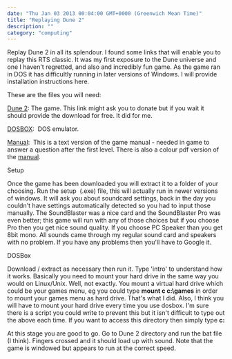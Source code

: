 ```yaml
---
date: "Thu Jan 03 2013 00:04:00 GMT+0000 (Greenwich Mean Time)"
title: "Replaying Dune 2"
description: ""
category: "computing"
---
```

Replay Dune 2 in all its splendour. I found some links that will enable you to replay this RTS classic. It was my first exposure to the Dune universe and one I haven't regretted, and also and incredibly fun game. As the game ran in DOS it has difficultly running in later versions of Windows. I will provide installation instructions here.

These are the files you will need:

[Dune 2](http://nahoo.net/games/dune2/ "Dune 2"): The game. This link might ask you to donate but if you wait it should provide the download for free. It did for me.

[DOSBOX](http://www.dosbox.com/ "DOSBox"):  DOS emulator.

[Manual](http://dune2k.com/Duniverse/Games/DuneII/Manual "Dune 2 manual"):  This is a text version of the game manual - needed in game to answer a question after the first level. There is also a colour pdf version of the [manual](http://forum.dune2k.com/topic/21640-dune-ii-manual-remake/ "Dune 2 manual pdf").

Setup

Once the game has been downloaded you will extract it to a folder of your choosing. Run the setup  (.exe) file, this will actually run in newer versions of windows. It will ask you about soundcard settings, back in the day you couldn't have settings automatically detected so you had to input those manually. The SoundBlaster was a nice card and the SoundBlaster Pro was even better; this game will run with any of those choices but if you choose Pro then you get nice sound quality. If you choose PC Speaker than you get 8bit mono. All sounds came through my regular sound card and speakers with no problem. If you have any problems then you'll have to Google it.

DOSBox

Download / extract as necessary then run it. Type 'intro' to understand how it works. Basically you need to mount your hard drive in the same way you would on Linux/Unix. Well, not exactly. You mount a virtual hard drive which could be your games menu, eg you could type **mount c c:\\games** in order to mount your games menu as hard drive. That's what I did. Also, I think you will have to mount your hard drive every time you use dosbox. I'm sure there is a script you could write to prevent this but it isn't difficult to type out the above each time. If you want to access this directory then simply type **c:**

At this stage you are good to go. Go to Dune 2 directory and run the bat file (I think). Fingers crossed and it should load up with sound. Note that the game is windowed but appears to run at the correct speed.